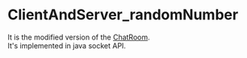 # ClientAndServer_randomNumber
It is the modified version of the [ChatRoom](https://github.com/LaZoark/ChatRoom).  
It's implemented in java socket API.  
